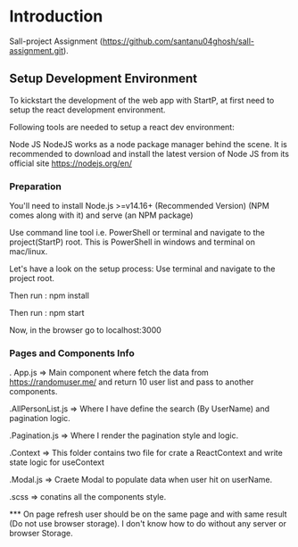 # Introduction

Sall-project Assignment (https://github.com/santanu04ghosh/sall-assignment.git).

## Setup Development Environment

To kickstart the development of the web app with StartP, at first need to setup the react development environment.

Following tools are needed to setup a react dev environment:

Node JS
NodeJS works as a node package manager behind the scene. It is recommended to download and install the latest version of Node JS from its official site https://nodejs.org/en/

### Preparation

You'll need to install Node.js >=v14.16+ (Recommended Version) (NPM comes along with it) and serve (an NPM package)

Use command line tool i.e. PowerShell or terminal and navigate to the project(StartP) root. This is PowerShell in windows and terminal on mac/linux.

Let's have a look on the setup process:
Use terminal and navigate to the project root.

Then run : npm install

Then run : npm start

Now, in the browser go to localhost:3000

### Pages and Components Info

. App.js => Main component where fetch the data from  https://randomuser.me/ and return 10 user list and pass to another components.

.AllPersonList.js => Where I have define the search (By UserName) and pagination logic.

.Pagination.js => Where I render the pagination style and logic.

.Context => This folder contains two file for crate a ReactContext and write state logic for useContext

.Modal.js => Craete Modal to populate data when user hit on userName.

.scss => conatins all the components style.

***  On page refresh user should be on the same page and with same 
result (Do not use browser storage). I don't know how to do without any server or browser Storage.
